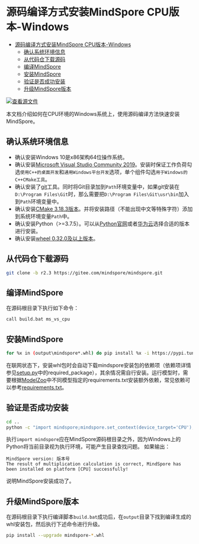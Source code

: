 # 源码编译方式安装MindSpore CPU版本-Windows

<!-- TOC -->

- [源码编译方式安装MindSpore CPU版本-Windows](#源码编译方式安装mindspore-cpu版本-windows)
    - [确认系统环境信息](#确认系统环境信息)
    - [从代码仓下载源码](#从代码仓下载源码)
    - [编译MindSpore](#编译mindspore)
    - [安装MindSpore](#安装mindspore)
    - [验证是否成功安装](#验证是否成功安装)
    - [升级MindSpore版本](#升级mindspore版本)

<!-- /TOC -->

[![查看源文件](https://mindspore-website.obs.cn-north-4.myhuaweicloud.com/website-images/r2.3.0rc2/resource/_static/logo_source.svg)](https://gitee.com/mindspore/docs/blob/r2.3.0rc2/install/mindspore_cpu_win_install_source.md)

本文档介绍如何在CPU环境的Windows系统上，使用源码编译方法快速安装MindSpore。

## 确认系统环境信息

- 确认安装Windows 10是x86架构64位操作系统。
- 确认安装[Microsoft Visual Studio Community 2019](https://learn.microsoft.com/zh-cn/visualstudio/releases/2019/release-notes)。安装时保证工作负荷勾选`使用C++的桌面开发`和`通用Windows平台开发`选项，单个组件勾选`用于Windows的C++CMake工具`。
- 确认安装了[git](https://github.com/git-for-windows/git/releases/download/v2.29.2.windows.2/Git-2.29.2.2-64-bit.exe)工具。同时将Git目录加到`Path`环境变量中，如果git安装在`D:\Program Files\Git`时，那么需要把`D:\Program Files\Git\usr\bin`加入到`Path`环境变量中。
- 确认安装[CMake 3.18.3版本](https://cmake.org/files/v3.18/cmake-3.18.3-win64-x64.msi)。并将安装路径（不能出现中文等特殊字符）添加到系统环境变量`Path`中。
- 确认安装Python（>=3.7.5）。可以从[Python官网](https://www.python.org/downloads/windows/)或者[华为云](https://repo.huaweicloud.com/python/)选择合适的版本进行安装。
- 确认安装[wheel 0.32.0及以上版本](https://pypi.org/project/wheel/)。

## 从代码仓下载源码

```bash
git clone -b r2.3 https://gitee.com/mindspore/mindspore.git
```

## 编译MindSpore

在源码根目录下执行如下命令：

```bash
call build.bat ms_vs_cpu
```

## 安装MindSpore

```bash
for %x in (output\mindspore*.whl) do pip install %x -i https://pypi.tuna.tsinghua.edu.cn/simple
```

在联网状态下，安装whl包时会自动下载mindspore安装包的依赖项（依赖项详情参见[setup.py](https://gitee.com/mindspore/mindspore/blob/master/setup.py)中的required_package），其余情况需自行安装。运行模型时，需要根据[ModelZoo](https://gitee.com/mindspore/models/tree/master/)中不同模型指定的requirements.txt安装额外依赖，常见依赖可以参考[requirements.txt](https://gitee.com/mindspore/mindspore/blob/master/requirements.txt)。

## 验证是否成功安装

```bash
cd ..
python -c "import mindspore;mindspore.set_context(device_target='CPU');mindspore.run_check()"
```

执行`import mindspore`应在MindSpore源码根目录之外，因为Windows上的Python将当前目录视为执行环境，可能产生目录查找问题。
如果输出：

```text
MindSpore version: 版本号
The result of multiplication calculation is correct, MindSpore has been installed on platform [CPU] successfully!
```

说明MindSpore安装成功了。

## 升级MindSpore版本

在源码根目录下执行编译脚本`build.bat`成功后，在`output`目录下找到编译生成的whl安装包，然后执行下述命令进行升级。

 ```bash
pip install --upgrade mindspore-*.whl
```
